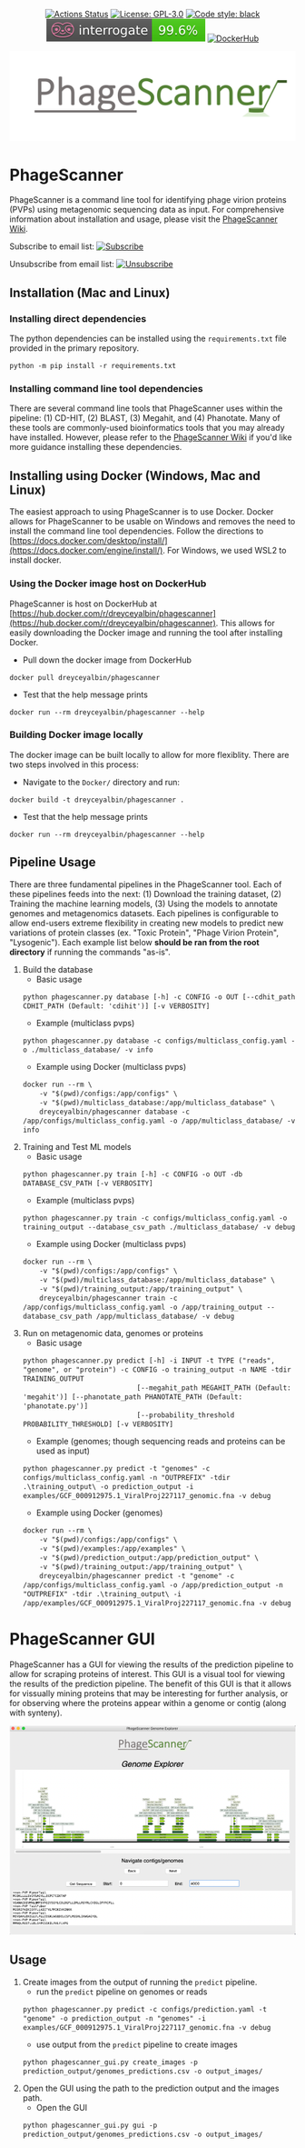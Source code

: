 <p align="center">
<a href="https://github.com/Dreycey/PhageScanner/actions/"><img alt="Actions Status" src="https://github.com/Dreycey/PhageScanner/actions/workflows/testing_workflows.yml/badge.svg"></a>
<a href="https://github.com/Dreycey/PhageScanner/blob/master/LICENSE.txt"><img alt="License: GPL-3.0" src="https://img.shields.io/badge/license-GPL--3.0-brightgreen"></a>
<a href="https://github.com/psf/black"><img alt="Code style: black" src="https://img.shields.io/badge/code%20style-black-000000.svg"></a>
<a href="https://github.com/Dreycey/PhageScanner/blob/dreycey/master/reports/interrogate.out"><img alt="Interogate" src="https://github.com/Dreycey/PhageScanner/blob/master/reports/interrogate.svg"></a>
<a href="https://hub.docker.com/r/dreyceyalbin/phagescanner"><img alt="DockerHub" src="https://img.shields.io/docker/v/dreyceyalbin/phagescanner"></a>
</p>

![Phage Scanner Logo](misc/logo.png)

# PhageScanner

PhageScanner is a command line tool for identifying phage virion proteins (PVPs) using metagenomic sequencing data as input.  For comprehensive information about installation and usage, please visit the [PhageScanner Wiki](https://github.com/Dreycey/PhageScanner/wiki).

Subscribe to email list: <a href="http://eepurl.com/ivMTlY"><img alt="Subscribe" src="https://img.shields.io/badge/Subscribe-green"></a> 

Unsubscribe from email list: <a href="https://gmail.us13.list-manage.com/unsubscribe?u=d11fd2924efec07fab20ba388&id=a7720cf873"><img alt="Unsubscribe" src="https://img.shields.io/badge/Unsubscribe-red"></a>

## Installation (Mac and Linux)

### Installing direct dependencies
The python dependencies can be installed using the `requirements.txt` file provided in the primary repository.
```
python -m pip install -r requirements.txt
```

### Installing command line tool dependencies
There are several command line tools that PhageScanner uses within the pipeline: (1) CD-HIT, (2) BLAST, (3) Megahit, and (4) Phanotate. Many of these tools are commonly-used bioinformatics tools that you may already have installed. However, please refer to the [PhageScanner Wiki](https://github.com/Dreycey/PhageScanner/wiki) if you'd like more guidance installing these dependencies.

## Installing using Docker (Windows, Mac and Linux)
The easiest approach to using PhageScanner is to use Docker. Docker allows for PhageScanner to be usable on Windows and removes the need to install the command line tool dependencies. Follow the directions to [https://docs.docker.com/desktop/install/](https://docs.docker.com/engine/install/). For Windows, we used WSL2 to install docker.

### Using the Docker image host on DockerHub
PhageScanner is host on DockerHub at [https://hub.docker.com/r/dreyceyalbin/phagescanner](https://hub.docker.com/r/dreyceyalbin/phagescanner). This allows for easily downloading the Docker image and running the tool after installing Docker.

* Pull down the docker image from DockerHub
```
docker pull dreyceyalbin/phagescanner
```

* Test that the help message prints
```
docker run --rm dreyceyalbin/phagescanner --help
```

### Building Docker image locally
The docker image can be built locally to allow for more flexiblity. There are two steps involved in this process:

* Navigate to the `Docker/` directory and run:
```
docker build -t dreyceyalbin/phagescanner .
```

* Test that the help message prints
```
docker run --rm dreyceyalbin/phagescanner --help
```

## Pipeline Usage
There are three fundamental pipelines in the PhageScanner tool. Each of these pipelines feeds into the next: (1) Download the training dataset, (2) Training the machine learning models, (3) Using the models to annotate genomes and metagenomics datasets. Each pipelines is configurable to allow end-users extreme flexibility in creating new models to predict new variations of protein classes (ex. "Toxic Protein", "Phage Virion Protein", "Lysogenic"). Each example list below **should be ran from the root directory** if running the commands "as-is".

1. Build the database
    - Basic usage
    ```
    python phagescanner.py database [-h] -c CONFIG -o OUT [--cdhit_path CDHIT_PATH (Default: 'cdihit')] [-v VERBOSITY]
    ```
    - Example (multiclass pvps)
    ```
    python phagescanner.py database -c configs/multiclass_config.yaml -o ./multiclass_database/ -v info
    ```
    - Example using Docker (multiclass pvps)
    ```
    docker run --rm \
        -v "$(pwd)/configs:/app/configs" \
        -v "$(pwd)/multiclass_database:/app/multiclass_database" \
        dreyceyalbin/phagescanner database -c /app/configs/multiclass_config.yaml -o /app/multiclass_database/ -v info
    ```
2. Training and Test ML models
    - Basic usage
    ```
    python phagescanner.py train [-h] -c CONFIG -o OUT -db DATABASE_CSV_PATH [-v VERBOSITY]
    ```
    - Example (multiclass pvps)
    ```
    python phagescanner.py train -c configs/multiclass_config.yaml -o training_output --database_csv_path ./multiclass_database/ -v debug
    ```
    - Example using Docker (multiclass pvps)
    ```
    docker run --rm \
        -v "$(pwd)/configs:/app/configs" \
        -v "$(pwd)/multiclass_database:/app/multiclass_database" \
        -v "$(pwd)/training_output:/app/training_output" \
        dreyceyalbin/phagescanner train -c /app/configs/multiclass_config.yaml -o /app/training_output --database_csv_path /app/multiclass_database/ -v debug
    ```
3. Run on metagenomic data, genomes or proteins
    - Basic usage
    ```
    python phagescanner.py predict [-h] -i INPUT -t TYPE ("reads", "genome", or "protein") -c CONFIG -o training_output -n NAME -tdir TRAINING_OUTPUT
                                [--megahit_path MEGAHIT_PATH (Default: 'megahit')] [--phanotate_path PHANOTATE_PATH (Default: 'phanotate.py')]
                                [--probability_threshold PROBABILITY_THRESHOLD] [-v VERBOSITY]
    ```
    - Example (genomes; though sequencing reads and proteins can be used as input)
    ```
    python phagescanner.py predict -t "genomes" -c configs/multiclass_config.yaml -n "OUTPREFIX" -tdir .\training_output\ -o prediction_output -i examples/GCF_000912975.1_ViralProj227117_genomic.fna -v debug
    ```
    - Example using Docker (genomes)
    ```
    docker run --rm \
        -v "$(pwd)/configs:/app/configs" \
        -v "$(pwd)/examples:/app/examples" \
        -v "$(pwd)/prediction_output:/app/prediction_output" \
        -v "$(pwd)/training_output:/app/training_output" \
        dreyceyalbin/phagescanner predict -t "genome" -c /app/configs/multiclass_config.yaml -o /app/prediction_output -n "OUTPREFIX" -tdir .\training_output\ -i /app/examples/GCF_000912975.1_ViralProj227117_genomic.fna -v debug
    ```

# PhageScanner GUI

PhageScanner has a GUI for viewing the results of the prediction pipeline to allow for scraping proteins of interest. This GUI is a visual tool for viewing the results of the prediction pipeline. The benefit of this GUI is that it allows for vissually mining proteins that may be interesting for further analysis, or for observing where the proteins appear within a genome or contig (along with synteny).

![Phage Scanner GUI](misc/gui_image.png)

## Usage

1. Create images from the output of running the `predict` pipeline.
    - run the `predict` pipeline on genomes or reads
    ```
    python phagescanner.py predict -c configs/prediction.yaml -t "genome" -o prediction_output -n "genomes" -i examples/GCF_000912975.1_ViralProj227117_genomic.fna -v debug
    ```
    - use output from the `predict` pipeline to create images
    ```
    python phagescanner_gui.py create_images -p prediction_output/genomes_predictions.csv -o output_images/
    ```
2. Open the GUI using the path to the prediction output and the images path.
    - Open the GUI
    ```
    python phagescanner_gui.py gui -p prediction_output/genomes_predictions.csv -o output_images/
    ```
